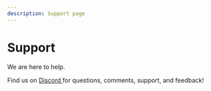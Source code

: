 ```yaml
---
description: Support page
---
```


# Support

We are here to help.

Find us on [Discord ](https://discord.gg/veAtzsYn3M)for questions, comments, support, and feedback!
